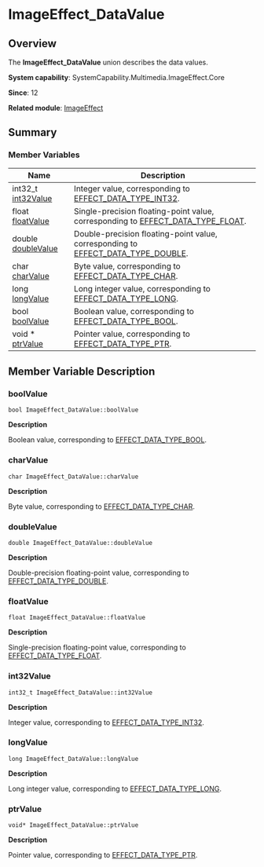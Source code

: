 # ImageEffect_DataValue


## Overview

The **ImageEffect_DataValue** union describes the data values.

**System capability**: SystemCapability.Multimedia.ImageEffect.Core

**Since**: 12

**Related module**: [ImageEffect](_image_effect.md)


## Summary


### Member Variables

| Name| Description|
| -------- | -------- |
| int32_t [int32Value](#int32value) | Integer value, corresponding to [EFFECT_DATA_TYPE_INT32](_image_effect.md). |
| float [floatValue](#floatvalue) | Single-precision floating-point value, corresponding to [EFFECT_DATA_TYPE_FLOAT](_image_effect.md). |
| double [doubleValue](#doublevalue) | Double-precision floating-point value, corresponding to [EFFECT_DATA_TYPE_DOUBLE](_image_effect.md). |
| char [charValue](#charvalue) | Byte value, corresponding to [EFFECT_DATA_TYPE_CHAR](_image_effect.md). |
| long [longValue](#longvalue) | Long integer value, corresponding to [EFFECT_DATA_TYPE_LONG](_image_effect.md). |
| bool [boolValue](#boolvalue) | Boolean value, corresponding to [EFFECT_DATA_TYPE_BOOL](_image_effect.md). |
| void \* [ptrValue](#ptrvalue) | Pointer value, corresponding to [EFFECT_DATA_TYPE_PTR](_image_effect.md). |


## Member Variable Description


### boolValue

```
bool ImageEffect_DataValue::boolValue
```
**Description**

Boolean value, corresponding to [EFFECT_DATA_TYPE_BOOL](_image_effect.md).


### charValue

```
char ImageEffect_DataValue::charValue
```
**Description**

Byte value, corresponding to [EFFECT_DATA_TYPE_CHAR](_image_effect.md).


### doubleValue

```
double ImageEffect_DataValue::doubleValue
```
**Description**

Double-precision floating-point value, corresponding to [EFFECT_DATA_TYPE_DOUBLE](_image_effect.md).


### floatValue

```
float ImageEffect_DataValue::floatValue
```
**Description**

Single-precision floating-point value, corresponding to [EFFECT_DATA_TYPE_FLOAT](_image_effect.md).


### int32Value

```
int32_t ImageEffect_DataValue::int32Value
```
**Description**

Integer value, corresponding to [EFFECT_DATA_TYPE_INT32](_image_effect.md).


### longValue

```
long ImageEffect_DataValue::longValue
```
**Description**

Long integer value, corresponding to [EFFECT_DATA_TYPE_LONG](_image_effect.md).


### ptrValue

```
void* ImageEffect_DataValue::ptrValue
```
**Description**

Pointer value, corresponding to [EFFECT_DATA_TYPE_PTR](_image_effect.md).